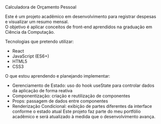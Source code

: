 Calculadora de Orçamento Pessoal

Este é um projeto acadêmico em desenvolvimento para registrar despesas e visualizar um resumo mensal.  
O objetivo é aplicar conceitos de front-end aprendidos na graduação em Ciência da Computação.

Tecnologias que pretendo utilizar:
- React
- JavaScript (ES6+)
- HTML5
- CSS3

O que estou aprendendo e planejando implementar:
- Gerenciamento de Estado: uso do hook useState para controlar dados da aplicação de forma reativa  
- Componentização: criação e reutilização de componentes  
- Props: passagem de dados entre componentes  
- Renderização Condicional: exibição de partes diferentes da interface conforme o estado atual
Este projeto faz parte do meu portfólio acadêmico e será atualizado à medida que o desenvolvimento avança.
